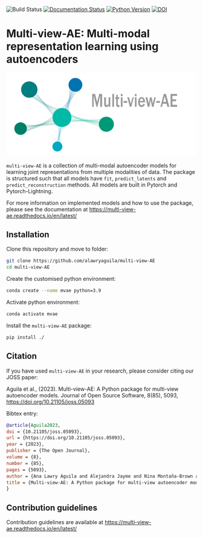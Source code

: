 ![Build Status](https://github.com/alawryaguila/multi-view-ae/actions/workflows/ci.yml/badge.svg)
[![Documentation Status](https://readthedocs.org/projects/multi-view-ae/badge/?version=latest)](https://multi-view-ae.readthedocs.io/en/latest/?badge=latest)
[![Python Version](https://img.shields.io/badge/python-3.7%20%7C%203.8%20%7C%203.9%20%7C%203.10%20-blue)](https://github.com/alawryaguila/multi-view-ae)
[![DOI](https://joss.theoj.org/papers/10.21105/joss.05093/status.svg)](https://joss.theoj.org/papers/10.21105/joss.05093)
# Multi-view-AE: Multi-modal representation learning using autoencoders
<p align="center">
  <img src="https://github.com/alawryaguila/multi-view-AE/blob/master/docs/figures/logo.png" width="600px"></center>
</p>

`multi-view-AE` is a collection of multi-modal autoencoder models for learning joint representations from multiple modalities of data. The package is structured such that all models have `fit`, `predict_latents` and `predict_reconstruction` methods. All models are built in Pytorch and Pytorch-Lightning. 

For more information on implemented models and how to use the package, please see the documentation at https://multi-view-ae.readthedocs.io/en/latest/

## Installation
Clone this repository and move to folder:
```bash
git clone https://github.com/alawryaguila/multi-view-AE
cd multi-view-AE
```

Create the customised python environment:
```bash
conda create --name mvae python=3.9
```

Activate python environment:
```bash
conda activate mvae
```

Install the ``multi-view-AE`` package:
```bash
pip install ./
```

## Citation
If you have used `multi-view-AE` in your research, please consider citing our JOSS paper: 

Aguila et al., (2023). Multi-view-AE: A Python package for multi-view autoencoder models. Journal of Open Source Software, 8(85), 5093, https://doi.org/10.21105/joss.05093

Bibtex entry:
```bibtex
@article{Aguila2023, 
doi = {10.21105/joss.05093}, 
url = {https://doi.org/10.21105/joss.05093}, 
year = {2023}, 
publisher = {The Open Journal}, 
volume = {8}, 
number = {85}, 
pages = {5093}, 
author = {Ana Lawry Aguila and Alejandra Jayme and Nina Montaña-Brown and Vincent Heuveline and Andre Altmann}, 
title = {Multi-view-AE: A Python package for multi-view autoencoder models}, journal = {Journal of Open Source Software} 
}
```
## Contribution guidelines
Contribution guidelines are available at https://multi-view-ae.readthedocs.io/en/latest/
